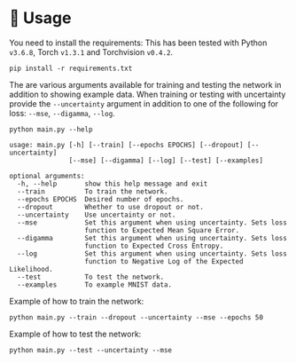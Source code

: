 # 🎈 Usage 

You need to install the requirements:
This has been tested with Python `v3.6.8`, Torch `v1.3.1` and Torchvision `v0.4.2`.

```shell
pip install -r requirements.txt
```

The are various arguments available for training and testing the network in addition to showing example data. When training or testing with uncertainty provide the `--uncertainty` argument in addition to one of the following for loss: `--mse`, `--digamma`, `--log`.

```
python main.py --help

usage: main.py [-h] [--train] [--epochs EPOCHS] [--dropout] [--uncertainty]
               [--mse] [--digamma] [--log] [--test] [--examples]

optional arguments:
  -h, --help       show this help message and exit
  --train          To train the network.
  --epochs EPOCHS  Desired number of epochs.
  --dropout        Whether to use dropout or not.
  --uncertainty    Use uncertainty or not.
  --mse            Set this argument when using uncertainty. Sets loss
                   function to Expected Mean Square Error.
  --digamma        Set this argument when using uncertainty. Sets loss
                   function to Expected Cross Entropy.
  --log            Set this argument when using uncertainty. Sets loss
                   function to Negative Log of the Expected Likelihood.
  --test           To test the network.
  --examples       To example MNIST data.
```

Example of how to train the network:

```shell
python main.py --train --dropout --uncertainty --mse --epochs 50
```


Example of how to test the network:

```shell
python main.py --test --uncertainty --mse
```